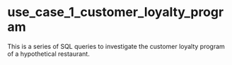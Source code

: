 # use_case_1_customer_loyalty_program
This is a series of SQL queries to investigate the customer loyalty program of a hypothetical restaurant.
